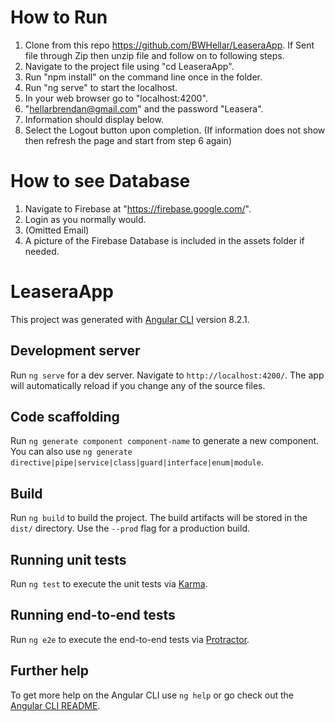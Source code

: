 # How to Run
1. Clone from this repo https://github.com/BWHellar/LeaseraApp.
    If
    Sent file through Zip then unzip file and follow on to following steps.
2. Navigate to the project file using "cd LeaseraApp".
3. Run "npm install" on the command line once in the folder.
4. Run "ng serve" to start the localhost.
5. In your web browser go to "localhost:4200".
6. "hellarbrendan@gmail.com" and the password "Leasera". 
7. Information should display below.
8. Select the Logout button upon completion.
(If information does not show then refresh the page and start from step 6 again)

# How to see Database
1. Navigate to Firebase at "https://firebase.google.com/".
2. Login as you normally would. 
3. (Omitted Email)
4. A picture of the Firebase Database is included in the assets folder if needed.



# LeaseraApp

This project was generated with [Angular CLI](https://github.com/angular/angular-cli) version 8.2.1.

## Development server

Run `ng serve` for a dev server. Navigate to `http://localhost:4200/`. The app will automatically reload if you change any of the source files.

## Code scaffolding

Run `ng generate component component-name` to generate a new component. You can also use `ng generate directive|pipe|service|class|guard|interface|enum|module`.

## Build

Run `ng build` to build the project. The build artifacts will be stored in the `dist/` directory. Use the `--prod` flag for a production build.

## Running unit tests

Run `ng test` to execute the unit tests via [Karma](https://karma-runner.github.io).

## Running end-to-end tests

Run `ng e2e` to execute the end-to-end tests via [Protractor](http://www.protractortest.org/).

## Further help

To get more help on the Angular CLI use `ng help` or go check out the [Angular CLI README](https://github.com/angular/angular-cli/blob/master/README.md).
